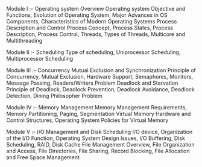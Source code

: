 
Module I :-
Operating system Overview
Operating system Objective and Functions, Evolution of Operating System, Major Advances in
OS Components, Characteristics of Modern Operating Systems
Process Description and Control
Process Concept, Process States, Process Description, Process Control, Threads, Types of Threads,
Multicore and Multithreading

Module II :-
Scheduling
Type of scheduling, Uniprocessor Scheduling, Multiprocessor Scheduling

Module III :-
Concurrency
Mutual Exclusion and Synchronization
Principle of Concurrency, Mutual Exclusion, Hardware Support, Semaphores, Monitors, Message
Passing, Readers/Writers Problem
Deadlock and Starvation
Principle of Deadlock, Deadlock Prevention, Deadlock Avoidance, Deadlock Detection, Dining
Philosopher Problem

Module IV :-
Memory Management
Memory Management Requirements, Memory Partitioning, Paging, Segmentation
Virtual Memory
Hardware and Control Structures, Operating System Policies for Virtual Memory

Module V :-
I/O Management and Disk Scheduling
I/O device, Organization of the I/O Function, Operating System Design Issues, I/O Buffering, Disk
Scheduling, RAID, Disk Cache
File Management
Overview, File Organization and Access, File Directories, File Sharing, Record Blocking, File
Allocation and Free Space Management

